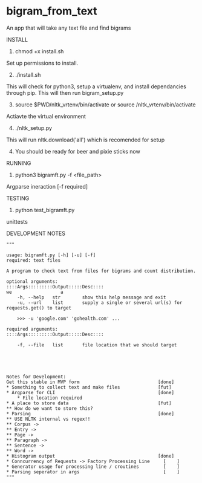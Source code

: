 # bigram_from_text
An app that will take any text file and find bigrams

INSTALL

1. chmod +x install.sh

Set up permissions to install.

2. ./install.sh

This will check for python3, setup a virtualenv, and install dependancies through pip. This will then run bigram_setup.py

3. source $PWD/nltk_vrtenv/bin/activate or source <path>/nltk_vrtenv/bin/activate

Actiavte the virtual environment

4. ./nltk_setup.py

This will run nltk.download('all') which is recomended for setup

4. You should be ready for beer and pixie sticks now



RUNNING

1. python3 bigramft.py -f <file_path>

Argparse ineraction [-f required]



TESTING

1. python test_bigramft.py

unittests


DEVELOPMENT NOTES

    """
    
    usage: bigramft.py [-h] [-u] [-f]
    required: text files

    A program to check text from files for bigrams and count distribution.

    optional arguments:
    ::::Args:::::::::Output:::::Desc::::
    we                  a
        -h, --help   str        show this help message and exit
        -u, --url    list       supply a single or several url(s) for requests.get() to target

        >>> -u 'google.com' 'gohealth.com' ...
        
    required arguments:
    ::::Args:::::::::Output:::::Desc::::

        -f, --file   list       file location that we should target
    
   
   
   
    
    Notes for Development:
    Get this stable in MVP form                             [done]
    * Something to collect text and make files              [fut]
    * Argparse for CLI                                      [done]
        * File location required
    * A place to store data                                 [fut]
    ** How do we want to store this?
    * Parsing                                               [done]
    ** USE NLTK internal vs regex!!
    ** Corpus ->
    ** Entry ->
    ** Page ->
    ** Paragraph ->
    ** Sentence ->
    ** Word ->
    * Histogram output                                      [done]
    * Conncurrency of Requests -> Factory Processing Line     [    ]
    * Generator usage for processing line / croutines         [    ]
    * Parsing seperator in args                               [    ]
    """